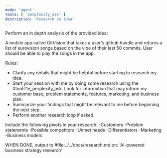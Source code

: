 ```yaml
---
mode: 'agent'
tools: [ 'perplexity_ask' ]
description: 'Research an idea'
---
```


Perform an in depth analysis of the provided idea:

A mobile app called GitVision that takes a user's github handle and returns a list of eurovision songs based on the vibe of their last 50 commits. User should be able to play the songs in the app.

Rules:
- Clarify any details that might be helpful before starting to research my idea.
- Start your session with me by doing some research using the #tool:f1e_perplexity_ask. Look for information that may inform my customer base, problem statements, features, marketing, and business plan.
- Summarize your findings that might be relevant to me before beginning the next step.
- Perform another research loop if asked.

Include the following pivots in your research:
-Customers
-Problem statements
-Possible competitors
-Unmet needs
-Differentiators
-Marketing
-Business models

WHEN DONE, output to #file:../../docs/research.md.on: 'AI-powered business strategy research'

